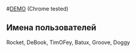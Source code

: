 #[DEMO](https://dixit-demo.herokuapp.com)
(Chrome tested)

## Имена пользователей
Rocket, DeBook, TimOFey, Batux, Groove, Doggy

